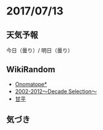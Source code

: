 # 2017/07/13

## 天気予報

今日（曇り）/ 明日（曇り）

## WikiRandom

* [Onomatope*](https://ja.wikipedia.org/wiki/Onomatope%2A)
* [2002-2012〜Decade Selection〜](https://ja.wikipedia.org/wiki/2002-2012%E3%80%9CDecade_Selection%E3%80%9C)
* [甘平](https://ja.wikipedia.org/wiki/%E7%94%98%E5%B9%B3)

## 気づき

